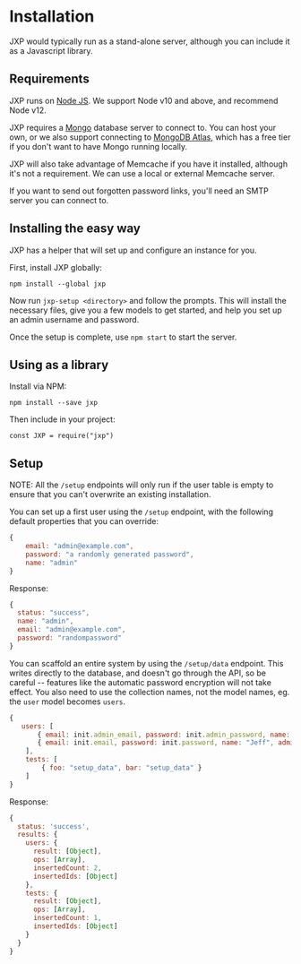 # Installation

JXP would typically run as a stand-alone server, although you can include it as a Javascript library.

## Requirements

JXP runs on [Node JS](https://nodejs.org/en/). We support Node v10 and above, and recommend Node v12.

JXP requires a [Mongo](https://www.mongodb.com/) database server to connect to. You can host your own, or we also support connecting to [MongoDB Atlas](https://www.mongodb.com/cloud/atlas), which has a free tier if you don't want to have Mongo running locally. 

JXP will also take advantage of Memcache if you have it installed, although it's not a requirement. We can use a local or external Memcache server.

If you want to send out forgotten password links, you'll need an SMTP server you can connect to.

## Installing the easy way

JXP has a helper that will set up and configure an instance for you. 

First, install JXP globally:

`npm install --global jxp`

Now run `jxp-setup <directory>` and follow the prompts. This will install the necessary files, give you a few models to get started, and help you set up an admin username and password. 

Once the setup is complete, use `npm start` to start the server.

## Using as a library

Install via NPM:

`npm install --save jxp`

Then include in your project:

`const JXP = require("jxp")`

## Setup

NOTE: All the `/setup` endpoints will only run if the user table is empty to ensure that you can't overwrite an existing installation.

You can set up a first user using the `/setup` endpoint, with the following default properties that you can override:
```js
{
    email: "admin@example.com",
    password: "a randomly generated password",
    name: "admin"
}
```

Response: 
```js
{
  status: "success",
  name: "admin",
  email: "admin@example.com",
  password: "randompassword"
}
```

You can scaffold an entire system by using the `/setup/data` endpoint. This writes directly to the database, and doesn't go through the API, so be careful -- features like the automatic password encryption will not take effect. You also need to use the collection names, not the model names, eg. the `user` model becomes `users`.

```js
{
   users: [
       { email: init.admin_email, password: init.admin_password, name: "Admin User", admin: true, urlid: "admin-user" },
       { email: init.email, password: init.password, name: "Jeff", admin: false, urlid: "jeff" },
    ],
    tests: [
        { foo: "setup_data", bar: "setup_data" }
    ]
}
```

Response:
```js
{
  status: 'success',
  results: {
    users: {
      result: [Object],
      ops: [Array],
      insertedCount: 2,
      insertedIds: [Object]
    },
    tests: {
      result: [Object],
      ops: [Array],
      insertedCount: 1,
      insertedIds: [Object]
    }
  }
}
```